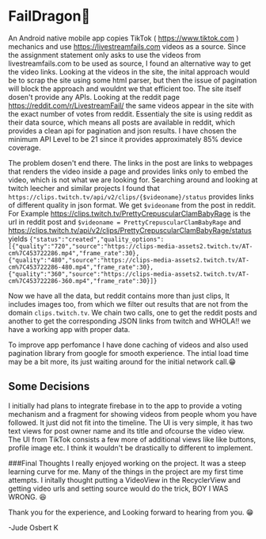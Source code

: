 # FailDragon🤪

An Android native mobile app copies TikTok ( https://www.tiktok.com ) mechanics and use https://livestreamfails.com videos as a source.
Since the assignment statement only asks to use the videos from livestreamfails.com to be used as source, I found an alternative way to get the video links.
Looking at the videos in the site, the inital approach would be to scrap the site using some html parser, but then the issue of pagination will block the approach and wouldnt we that efficient too. The site itself dosen't provide any APIs. Looking at the reddit page https://reddit.com/r/LivestreamFail/ the same videos appear in the site with the exact number of votes from reddit. Essentialy the site is using reddit as their data source, which means all posts are available in reddit, which provides a clean api for pagination and json results.
I have chosen the minimum API Level to be 21 since it provides approximately 85% device coverage. 

The problem dosen't end there. The links in the post are links to webpages that renders the video inside a page and provides links only to embed the video, which is not what we are looking for. Searching around and looking at twitch leecher and similar projects I found that `https://clips.twitch.tv/api/v2/clips/{$videoname}/status`
provides links of different quality in json format. We get `$videoname` from the post in reddit.
For Example
https://clips.twitch.tv/PrettyCrepuscularClamBabyRage 
is the url in reddit post and `$videoname = PrettyCrepuscularClamBabyRage` 
and
https://clips.twitch.tv/api/v2/clips/PrettyCrepuscularClamBabyRage/status
yields
`{"status":"created","quality_options":[{"quality":"720","source":"https://clips-media-assets2.twitch.tv/AT-cm%7C453722286.mp4","frame_rate":30},{"quality":"480","source":"https://clips-media-assets2.twitch.tv/AT-cm%7C453722286-480.mp4","frame_rate":30},{"quality":"360","source":"https://clips-media-assets2.twitch.tv/AT-cm%7C453722286-360.mp4","frame_rate":30}]}`

Now we have all the data, but reddit contains more than just clips, It includes images too, from which we filter out results that are not from the domain `clips.twitch.tv`.
We chain two calls, one to get the reddit posts and another to get the corresponding JSON links from twitch and WHOLA!! we have a working app with proper data.

To improve app perfomance I have done caching of videos and also used pagination library from google for smooth experience. The intial load time may be a bit more, its just waiting around for the initial network call.😁

## Some Decisions

I initially had plans to integrate firebase in to the app to provide a voting mechanism and a fragment for showing videos from people whom you have followed. It just did not fit into the timeline.
The UI is very simple, it has two text views for post owner name and its title and ofcourse the video view.  The UI from TikTok consists a few more of additional views like like buttons, profile image etc. I think it wouldn't be drastically to different to implement. 

###Final Thoughts
I really enjoyed working on the project. It was a steep learning curve for me. Many of the things in the project are my first time attempts. I initally thought putting a VideoView in the RecyclerView and getting video urls and setting source would do the trick, BOY I WAS WRONG. 😆

Thank you for the experience, and Looking forward to hearing from you. 😁

-Jude Osbert K
